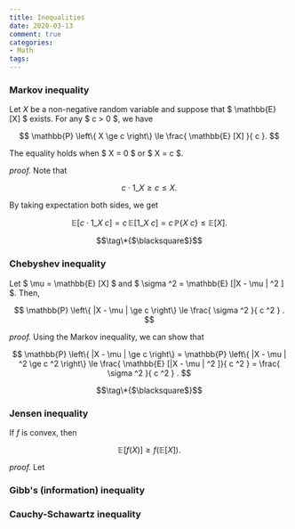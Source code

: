 ```yaml
---
title: Inequalities
date: 2020-03-13
comment: true
categories: 
- Math
tags:
---
```


### Markov inequality
Let $X$ be a non-negative random variable and suppose that $ \mathbb{E}  [X] $ exists.  For any $ c \> 0 $, we have

$$
\mathbb{P}  \left\{ X \ge c \right\} \le \frac{ \mathbb{E}  [X] }{ c }.
$$

The equality holds when $ X = 0 $ or $ X = c $.

_proof._  Note that 

$$  c \cdot 1 \_{ X \ge c } \le X. $$

 By taking expectation both sides, we get

$$
\mathbb{E}  [c \cdot 1 \_{ X \> c } ] = c \, \mathbb{E}  [1 \_{ X \> c } ] = c \, \mathbb{P}  \left\{ X \> c \right\} \le \mathbb{E}  [X].
$$

$$\tag\*{$\blacksquare$}$$

### Chebyshev inequality  
Let $ \mu = \mathbb{E}  [X] $ and $ \sigma ^2 = \mathbb{E}  [|X - \mu | ^2 ] $.  Then,

$$
\mathbb{P}  \left\{ |X - \mu |  \ge c  \right\} \le \frac{ \sigma ^2 }{ c ^2 } .
$$

_proof._  Using the Markov inequality, we can show that

$$
\mathbb{P}  \left\{ |X - \mu |  \ge c  \right\} = \mathbb{P}  \left\{ |X - \mu | ^2   \ge c ^2   \right\} \le \frac{ \mathbb{E}  [|X - \mu | ^2 ]}{ c ^2 } = \frac{ \sigma ^2 }{ c ^2 } .
$$

$$\tag\*{$\blacksquare$}$$

### Jensen inequality
If $f$ is convex, then

$$
\mathbb{E}  [f(X)] \ge f(\mathbb{E}[X]).
$$

_proof._ Let 
### Gibb's (information) inequality

### Cauchy-Schawartz inequality